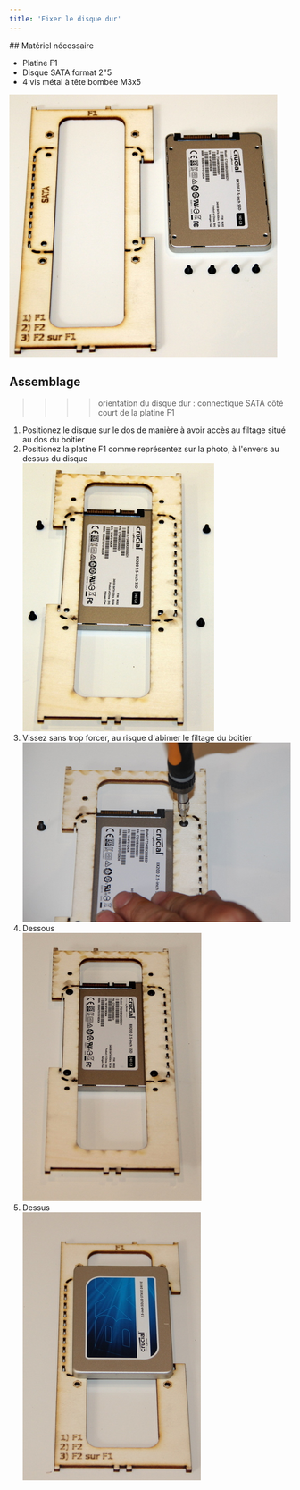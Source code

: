 ```yaml
---
title: 'Fixer le disque dur'
---
```


## Matériel nécessaire 
* Platine F1
* Disque SATA format 2"5
* 4 vis métal à tête bombée M3x5  

![](IMG_5183.JPG)

## Assemblage 
>>>> orientation du disque dur :  connectique SATA côté court de la platine F1

1. Positionez le disque sur le dos de manière à avoir accès au filtage situé au dos du boitier
2. Positionez la platine F1 comme représentez sur la photo, à l'envers au dessus du disque   
![](IMG_5186.JPG)  
3. Vissez sans trop forcer, au risque d'abimer le filtage du boitier  
![](IMG_5189.JPG)  
4. Dessous   
![](IMG_5190.JPG)  
5. Dessus  
![](IMG_5191.JPG)